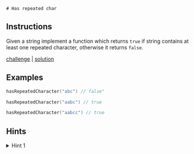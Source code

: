     # Has repeated char

## Instructions

Given a string implement a function which returns `true` if string contains at least one repeated character, otherwise
it returns `false`.

[challenge](challenge.kt) | [solution](solution.kt)

## Examples

```kotlin
hasRepeatedCharacter("abc") // false"

hasRepeatedCharacter("aabc") // true

hasRepeatedCharacter("aabcc") // true
```

## Hints

<details>
<summary>Hint 1</summary>
Use frequency counter.
</details>
